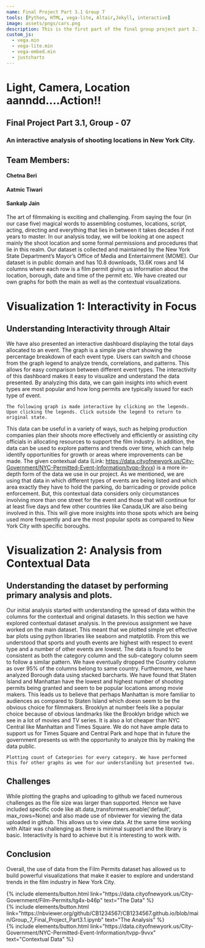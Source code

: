 ```yaml
---
name: Final Project Part 3.1 Group 7
tools: [Python, HTML, vega-lite, Altair,Jekyll, interactive]
image: assets/pngs/cars.png
description: This is the first part of the final group project part 3.1.It uses vega-lite and Altair for interactivity. Group members include Chetna Beri, Aatmic Tiwari and Sankalp Jain.
custom_js:
  - vega.min
  - vega-lite.min
  - vega-embed.min
  - justcharts
---
```

# Light, Camera, Location aanndd....Action!!
## Final Project Part 3.1, Group - 07
### An interactive analysis of shooting locations in New York City. 
## Team Members: 
#### Chetna Beri
#### Aatmic Tiwari
#### Sankalp Jain

The art of filmmaking is exciting and challenging. From saying the four (in our case five) magical words to assembling costumes, locations, script, acting, directing and everything that lies in between it takes decades if not years to master. In our analysis today, we will be looking at one aspect mainly the shoot location and some formal permissions and procedures that lie in this realm. Our dataset is collected and maintained by the New York State Department’s Mayor’s Office of Media and Entertainment (MOME). Our dataset is in public domain and has 10.8 downloads, 13.6K rows and 14 columns where each row is a film permit giving us information about the location, borough, date and time of the permit etc. We have created our own graphs for both the main as well as the contextual visualizations.

# Visualization 1: Interactivity in Focus
## Understanding Interactivity through Altair
We have also presented an interactive dashboard displaying the total days allocated to an event. The graph is a simple pie chart showing the percentage breakdown of each event type. Users can switch and choose from the graph legend to analyze trends, correlations, and patterns. This allows for easy comparison between different event types. The interactivity of this dashboard makes it easy to visualize and understand the data presented. By analyzing this data, we can gain insights into which event types are most popular and how long permits are typically issued for each type of event. 


```
The following graph is made interactive by clicking on the legends. Upon clicking the legends. Click outside the legend to return to original state.
```

<vegachart schema-url="{{ site.baseurl }}/assets/json/FP_Chart1.json" style="width: 100%"></vegachart>

This data can be useful in a variety of ways, such as helping production companies plan their shoots more effectively and efficiently or assisting city officials in allocating resources to support the film industry. In addition, the data can be used to explore patterns and trends over time, which can help identify opportunities for growth or areas where improvements can be made.
The given contextual data (Link: https://data.cityofnewyork.us/City-Government/NYC-Permitted-Event-Information/tvpp-9vvx) is a more in-depth form of the data we use in our project. As we mentioned, we are using that data in which different types of events are being listed and which area exactly they have to hold the parking, do barricading or provide police enforcement. But, this contextual data considers only circumstances involving more than one street for the event and those that will continue for at least five days and few other countries like Canada,UK are also being involved in this. This will give more insights into those spots which are being used more frequently and are the most popular spots as compared to New York City with specific boroughs.


#  Visualization 2: Analysis from Contextual Data
## Understanding the dataset by performing primary analysis and plots.
Our initial analysis started with understanding the spread of data within the columns for the contextual and original datasets. In this section we have explored contextual dataset analysis. In the previous assignment we have worked on the main dataset. This meant that we plotted simple yet effective bar plots using python libraries like seaborn and matplotlib. From this we understood that sports and youth events are highest with respect to event type and a number of other events are lowest. The data is found to be consistent as both the category column and the sub-category column seem to follow a similar pattern. We have eventually dropped the Country column as over 95% of the columns belong to same country. Furthermore, we have analyzed Borough data using stacked barcharts. We have found that Staten Island and Manhattan have the lowest and highest number of shooting permits being granted and seem to be popular locations among movie makers. This leads us to believe that perhaps Manhattan is more familiar to audiences as compared to Staten Island which doesn seem to be the obvious choice for filmmakers. Brooklyn at number feels like a popular choice because of obvious landmarks like the Brooklyn bridge which we see in a lot of movies and TV series. It is also a lot cheaper than NYC Central like Manhattan and Times Square. We do not have ample data to support us for Times Square and Central Park and hope that in future the government presents us with the opportunity to analyze this by making the data public.

```
Plotting count of Categories for every category. We have performed this for other graphs as wee for our understanding but presented two.
```

<vegachart schema-url="{{ site.baseurl }}/assets/json/FP_Chart2.json" style="width: 100%"></vegachart>

<vegachart schema-url="{{ site.baseurl }}/assets/json/FP_Chart3.json" style="width: 100%"></vegachart>


## Challenges
While plotting the graphs and uploading to github we faced numerous challenges as the file size was larger than supported. Hence we have included specific code like 
alt.data_transformers.enable('default', max_rows=None)
and also made use of nbviewer for viewing the data uploaded in github. This allows us to view data. At the same time working with Altair was challenging as there is minimal support and the library is basic. Interactivity is hard to achieve but it is interesting to work with.


## Conclusion
Overall, the use of data from the Film Permits dataset has allowed us to build powerful visualizations that make it easier to explore and understand trends in the film industry in New York City.




<div class="left">
{% include elements/button.html link="https://data.cityofnewyork.us/City-Government/Film-Permits/tg4x-b46p" text="The Data" %}
</div>

<div class="right">
{% include elements/button.html link="https://nbviewer.org/github/CB1234567/CB1234567.github.io/blob/main/Group_7_Final_Project_Part3.1.ipynb" text="The Analysis" %}
</div>

<div class="centre">
{% include elements/button.html link="https://data.cityofnewyork.us/City-Government/NYC-Permitted-Event-Information/tvpp-9vvx" text="Contextual Data" %}
</div>


